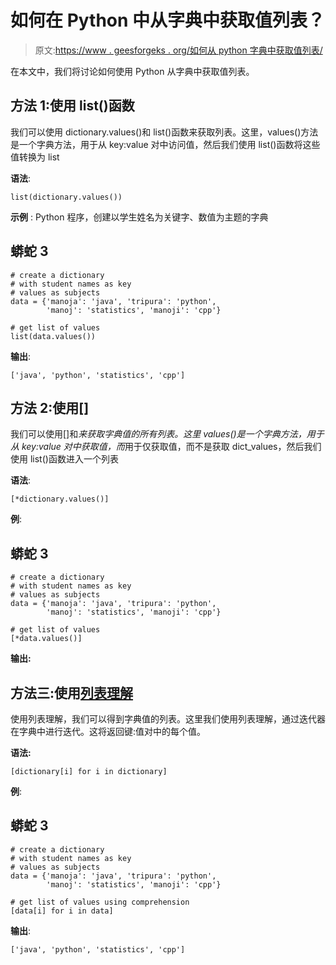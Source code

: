 # 如何在 Python 中从字典中获取值列表？

> 原文:[https://www . geesforgeks . org/如何从 python 字典中获取值列表/](https://www.geeksforgeeks.org/how-can-to-get-list-of-values-from-dictionary-in-python/)

在本文中，我们将讨论如何使用 Python 从字典中获取值列表。

## 方法 1:使用 list()函数

我们可以使用 dictionary.values()和 list()函数来获取列表。这里，values()方法是一个字典方法，用于从 key:value 对中访问值，然后我们使用 list()函数将这些值转换为 list

**语法**:

```
list(dictionary.values())
```

**示例** : Python 程序，创建以学生姓名为关键字、数值为主题的字典

## 蟒蛇 3

```
# create a dictionary
# with student names as key
# values as subjects
data = {'manoja': 'java', 'tripura': 'python',
        'manoj': 'statistics', 'manoji': 'cpp'}

# get list of values
list(data.values())
```

**输出**:

```
['java', 'python', 'statistics', 'cpp']
```

## 方法 2:使用[]

我们可以使用[]和*来获取字典值的所有列表。这里 values()是一个字典方法，用于从 key:value 对中获取值，而*用于仅获取值，而不是获取 dict_values，然后我们使用 list()函数进入一个列表

**语法**:

```
[*dictionary.values()]
```

**例**:

## 蟒蛇 3

```
# create a dictionary
# with student names as key
# values as subjects
data = {'manoja': 'java', 'tripura': 'python',
        'manoj': 'statistics', 'manoji': 'cpp'}

# get list of values
[*data.values()]
```

**输出:**

## 方法三:使用[列表理解](https://www.geeksforgeeks.org/python-list-comprehension-and-slicing/)

使用列表理解，我们可以得到字典值的列表。这里我们使用列表理解，通过迭代器在字典中进行迭代。这将返回键:值对中的每个值。

**语法:**

```
[dictionary[i] for i in dictionary]
```

**例**:

## 蟒蛇 3

```
# create a dictionary
# with student names as key
# values as subjects
data = {'manoja': 'java', 'tripura': 'python',
        'manoj': 'statistics', 'manoji': 'cpp'}

# get list of values using comprehension
[data[i] for i in data]
```

**输出**:

```
['java', 'python', 'statistics', 'cpp']
```